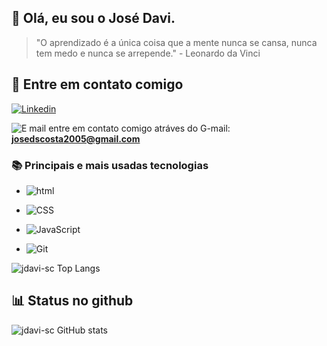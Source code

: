 ## 👋 Olá, eu sou o José Davi.
>"O aprendizado é a única coisa que a mente nunca se cansa, nunca tem medo e nunca se arrepende." - Leonardo da Vinci

## 📲 Entre em contato comigo 
[![Linkedin](https://img.shields.io/badge/LinkedIn-0077B5?style=for-the-badge&logo=linkedin&logoColor=white)](https://www.linkedin.com/in/jos%C3%A9-davi/)

![E mail](https://img.shields.io/badge/Gmail-D14836?style=for-the-badge&logo=gmail&logoColor=white) entre em contato comigo atráves do G-mail: **josedscosta2005@gmail.com**


### 📚 Principais e mais usadas tecnologias  

- ![html](https://img.shields.io/badge/HTML5-E34F26?style=for-the-badge&logo=html5&logoColor=white)

- ![CSS](https://img.shields.io/badge/CSS-239120?&style=for-the-badge&logo=css3&logoColor=white)

- ![JavaScript](https://img.shields.io/badge/JavaScript-F7DF1E?style=for-the-badge&logo=javascript&logoColor=black)

- ![Git](https://img.shields.io/badge/GIT-E44C30?style=for-the-badge&logo=git&logoColor=white)  
 
![jdavi-sc Top Langs](https://github-readme-stats.vercel.app/api/top-langs/?username=jdavi-sc&layout=compact)

## 📊 Status no github

![jdavi-sc GitHub stats](https://github-readme-stats.vercel.app/api?username=jdavi-sc&show_icons=true&theme=transparent)
